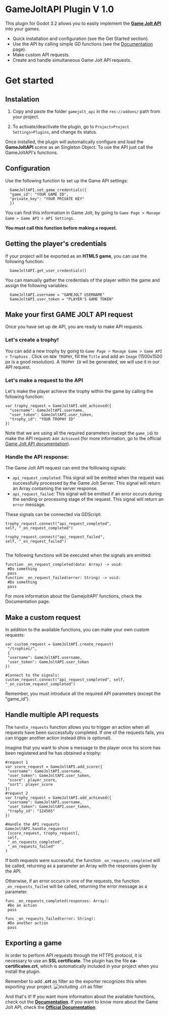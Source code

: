 # GameJoltAPI Plugin V 1.0

This plugin for Godot 3.2 allows you to easily implement the [**Game Jolt API**](https://gamejolt.com/game-api) into your games.

 - Quick installation and configuration (see the Get Started section).
 - Use the API by calling simple GD functions (see the [Documentation](https://github.com/sarturodev/gamejolt-api-plugin/wiki) page).
 - Make custom API requests.
 - Create and handle simultaneous Game Jolt API requests. 

# Get started
## Instalation

 1. Copy and paste the folder `gamejolt_api` in the `res://addons/` path from your project.
 
 2. To activate/deactivate the plugin, go to `Project>Project Settings>Plugins`, and change its status.
 
Once installed, the plugin will automatically configure and load the **GameJoltAPI** scene as an Singleton Object.  To use the API just call the GameJoltAPI's functions.

## Configuration

Use the following function to set up the Game API settings:
``` GDscript
  GameJoltAPI.set_game_credentials({
  "game_id": "YOUR GAME ID",
  "private_key": "YOUR PRIVATE KEY"
  })
``` 
You can find this information in Game Jolt, by going to `Game Page > Manage Game > Game API > API Settings`.

**You must call this function before making a request.**

## Getting the player's credentials

If your project will be exported as an **HTML5 game**, you can use the following function:

```GDscript
  GameJoltAPI.get_user_credentials()
 ```
You can manually gather the credentials of the player within the game and assign the following variables:
```GDscript
  GameJoltAPI.username = "GAMEJOLT USERNAME"
  GameJoltAPI.user_token = "PLAYER'S GAME TOKEN"
 ```

## Make your first GAME JOLT API request
Once you have set up de API, you are ready to make API requests.

### Let's create a trophy!

You can add a new trophy by going to `Game Page > Manage Game > Game API > Trophies` . Click on `NEW TROPHY`, fill the `Title` and add an `Image` (1500x1500 px is a good resolution). A `TROPHY ID` wil be generated, we will use it in our API request.

### Let's make a request to the API

Let's make the player achieve the trophy within the game by calling the following function:

```GDscript
var trophy_request = GameJoltAPI.add_achieved({
  "username": GameJoltAPI.username,
  "user_token": GameJoltAPI.user_token,
  "trophy_id": "YOUR TROPHY ID"
})
 ```
 Note that we are using all the required parameters (except the `game_id`) to make the API request: `Add Achieved` (for more information, go to the official [Game Jolt API documentation](https://gamejolt.com/game-api/doc/trophies/add-achieved)).

### Handle the API response:
The Game Jolt API request can emit the folllowing signals:

 - `api_request_completed`: This signal will be emitted when the request was successfully processed by the Game Jolt Server. This signal will return an Array containing the server response.
 - `api_request_failed`: This signal will be emitted if an error occurs during the sending or processing stage of the request. This signal will return an `error` message.
 
These signals can be connected via GDScript: 

```GDscript
trophy_request.connect("api_request_completed", 
self, "_on_request_completed")
	
trophy_request.connect("api_request_failed", 
self, "_on_request_failed")
	
 ```
The following functions will be executed when the signals are emitted:
 ```GDscript
function _on_request_completed(data: Array) -> void:
  #Do something
  pass
function _on_request_failed(error: String) -> void:
  #Do something
  pass
  ```
For more information about the GamejoltAPI' functions, check the Documentation page.

## Make a custom request
In addition to the available functions, you can make your own custom requests:
 ```GDscript
var custom_request = GameJoltAPI.create_request(
  "/trophies/",
  {
  "username": GameJoltAPI.username, 
  "user_token": GameJoltAPI.user_token
})

#Connect to the signals:
custom_request.connect("api_request_completed", self, "_on_custom_request_completed")
  ```
Remember, you must introduce all the required API parameters (except the "game_id").

## Handle multiple API requests
 The `handle_requests` function allows you to trigger an action when all requests have been successfully completed. If one of the requests fails, you can trigger another action instead (this is optional).
 
Imagine that you want to show a message to the player once his score has been registered and he has obtained a trophy:

 ```GDscript
#request 1
var score_request = GameJoltAPI.add_score({
  "username": GameJoltAPI.username,
  "user_token": GameJoltAPI.user_token,
  "score": player_score,
  "sort": player_score
})
#request 2
var trophy_request = GameJoltAPI.add_achieved({
  "username": GameJoltAPI.username,
  "user_token": GameJoltAPI.user_token,
  "trophy_id": "124565"
})

#Handle the API requests
GameJoltAPI.handle_requests(
  [score_request, trophy_request],
  self,
  "_on_requests_completed",
  "_on_requests_failed"
)
  ```
If both requests were successful, the function `_on_requests_completed` will be called, returning as a parameter an Array with the responses given by the API.  

Otherwise, if an error occurs in one of the requests, the function `_on_requests_failed` will be called, returning the error message as a parameter.

 ```GDscript
func _on_requests_completed(responses: Array):
  #Do an action
  pass
		
func _on_requests_failed(error: String):
  #Do another action
  pass
  ```
## Exporting a game

In order to perform API requests through the HTTPS protocol, it is necessary to use an **SSL certificate**. The plugin has the file **ca-certificates.crt**, which is automatically included in your project when you install the plugin.

Remember to add **.crt** as filter so the exporter recognizes this when exporting your project.
![including .crt as filter](https://docs.godotengine.org/en/latest/_images/add_crt.png)

And that's it! If you want more information about the available functions, check out the [**Documentation**](https://github.com/sarturodev/gamejolt-api-plugin/wiki).
If you want to know more about the Game Jolt API, check the [**Official Documentation**](https://gamejolt.com/game-api).

